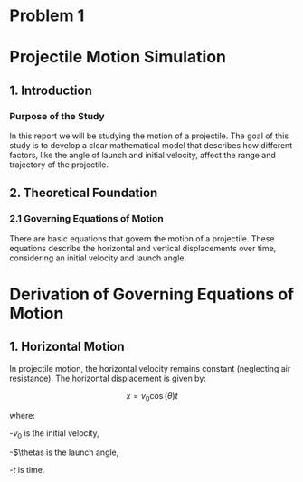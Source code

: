 # Problem 1

# Projectile Motion Simulation



## 1. Introduction


 ### Purpose of the Study

 In this report we will be studying the motion of a projectile. The goal of this study is to develop a clear mathematical model that describes how different factors, like the angle of launch and initial velocity, affect the range and trajectory of the projectile.



 ## 2. Theoretical Foundation


 ### 2.1 Governing Equations of Motion


 There are basic equations that govern the motion of a projectile. These equations describe the horizontal and vertical displacements over time, considering an initial velocity and launch angle.



 # Derivation of Governing Equations of Motion



 ## 1. Horizontal Motion

In projectile motion, the horizontal velocity remains constant (neglecting air resistance). The horizontal displacement is given by:

$$
 x= v_0 \cos(\theta) t
 $$


 where:

 -$v_0$ is the initial velocity,

 -$\thetas is the launch angle,

 -$t$ is time.


